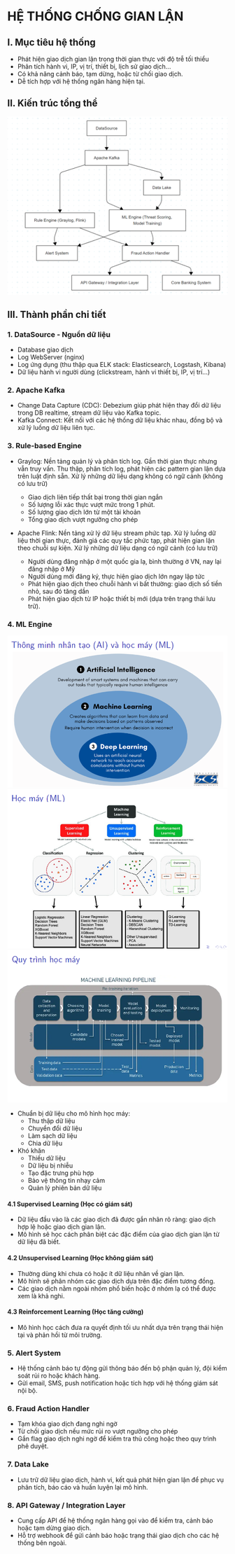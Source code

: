 # HỆ THỐNG CHỐNG GIAN LẬN

## I. Mục tiêu hệ thống
- Phát hiện giao dịch gian lận trong thời gian thực với độ trễ tối thiểu
- Phân tích hành vi, IP, vị trí, thiết bị, lịch sử giao dịch...
- Có khả năng cảnh báo, tạm dừng, hoặc từ chối giao dịch.
- Dễ tích hợp với hệ thống ngân hàng hiện tại.
## II. Kiến trúc tổng thể
![frau-detection.png](images/frau-detection.png)

## III. Thành phần chi tiết
### 1. DataSource - Nguồn dữ liệu
- Database giao dịch
- Log WebServer (nginx)
- Log ứng dụng (thu thập qua ELK stack: Elasticsearch, Logstash, Kibana)
- Dữ liệu hành vi người dùng (clickstream, hành vi thiết bị, IP, vị trí...)

### 2. Apache Kafka
- Change Data Capture (CDC): Debezium giúp phát hiện thay đổi dữ liệu trong DB realtime, stream dữ liệu vào Kafka topic.
- Kafka Connect: Kết nối với các hệ thống dữ liệu khác nhau, đồng bộ và xử lý luồng dữ liệu liên tục.

### 3. Rule-based Engine
- Graylog: Nền tảng quản lý và phân tích log. Gần thời gian thực nhưng vẫn truy vấn. Thu thập, phân tích log, phát hiện các pattern gian lận dựa trên luật định sẵn. Xử lý những dữ liệu dạng không có ngữ cảnh (không có lưu trữ)
    - Giao dịch liên tiếp thất bại trong thời gian ngắn
    - Số lượng lỗi xác thực vượt mức trong 1 phút.
    - Số lượng giao dịch lớn từ một tài khoản
    - Tổng giao dịch vượt ngưỡng cho phép

- Apache Flink: Nền tảng xử lý dữ liệu stream phức tạp. Xử lý luồng dữ liệu thời gian thực, đánh giá các quy tắc phức tạp, phát hiện gian lận theo chuỗi sự kiện. Xử lý những dữ liệu dạng có ngữ cảnh (có lưu trữ)
    - Người dùng đăng nhập ở một quốc gia lạ, bình thường ở VN, nay lại đăng nhập ở Mỹ
    - Người dùng mới đăng ký, thực hiện giao dịch lớn ngay lập tức
    - Phát hiện giao dịch theo chuỗi hành vi bất thường: giao dịch số tiền nhỏ, sau đó tăng dần
    - Phát hiện giao dịch từ IP hoặc thiết bị mới (dựa trên trạng thái lưu trữ).

### 4. ML Engine
![ml0.png](images/ml0.png)
![ml1.png](images/ml1.png)
![ml2.png](images/ml2.png)
- Chuẩn bị dữ liệu cho mô hình học máy:
    - Thu thập dữ liệu
    - Chuyển đổi dữ liệu
    - Làm sạch dữ liệu
    - Chia dữ liệu
- Khó khăn
    - Thiếu dữ liệu
    - Dữ liệu bị nhiễu
    - Tạo đặc trưng phù hợp
    - Bảo vệ thông tin nhạy cảm
    - Quản lý phiên bản dữ liệu
#### 4.1 Supervised Learning (Học có giám sát)
- Dữ liệu đầu vào là các giao dịch đã được gắn nhãn rõ ràng: giao dịch hợp lệ hoặc giao dịch gian lận.
- Mô hình sẽ học cách phân biệt các đặc điểm của giao dịch gian lận từ dữ liệu đã biết.
#### 4.2 Unsupervised Learning (Học không giám sát)
- Thường dùng khi chưa có hoặc ít dữ liệu nhãn về gian lận.
- Mô hình sẽ phân nhóm các giao dịch dựa trên đặc điểm tương đồng.
- Các giao dịch nằm ngoài nhóm phổ biến hoặc ở nhóm lạ có thể được xem là khả nghi.
#### 4.3 Reinforcement Learning (Học tăng cường)
- Mô hình học cách đưa ra quyết định tối ưu nhất dựa trên trạng thái hiện tại và phản hồi từ môi trường.

### 5. Alert System
- Hệ thống cảnh báo tự động gửi thông báo đến bộ phận quản lý, đội kiểm soát rủi ro hoặc khách hàng.
- Gửi email, SMS, push notification hoặc tích hợp với hệ thống giám sát nội bộ.

### 6. Fraud Action Handler
- Tạm khóa giao dịch đang nghi ngờ
- Từ chối giao dịch nếu mức rủi ro vượt ngưỡng cho phép
- Gắn flag giao dịch nghi ngờ để kiểm tra thủ công hoặc theo quy trình phê duyệt.

### 7. Data Lake
- Lưu trữ dữ liệu giao dịch, hành vi, kết quả phát hiện gian lận để phục vụ phân tích, báo cáo và huấn luyện lại mô hình.

### 8. API Gateway / Integration Layer
- Cung cấp API để hệ thống ngân hàng gọi vào để kiểm tra, cảnh báo hoặc tạm dừng giao dịch.
- Hỗ trợ webhook để gửi cảnh báo hoặc trạng thái giao dịch cho các hệ thống bên ngoài.